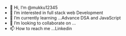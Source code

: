 - 👋 Hi, I’m @mukku12345
- 👀 I’m interested in full stack web Development
- 🌱 I’m currently learning ...Advance DSA and JavaScript
- 💞️ I’m looking to collaborate on ...
- 📫 How to reach me ...Linkedin

<!---
mukku12345/mukku12345 is a ✨ special ✨ repository because its `README.md` (this file) appears on your GitHub profile.
You can click the Preview link to take a look at your changes.
--->

